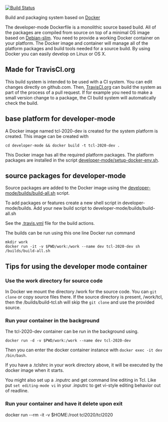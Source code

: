 [![Build Status](https://travis-ci.org/TCL2020/dockerfiles.svg?branch=master)](https://travis-ci.org/TCL2020/dockerfiles)

Build and packaging system based on [Docker](http://docker.org)

The developer-mode Dockerfile is a monolithic source based build.
All of the packages are compiled from source on top of a minimal
OS image based on [Debian-slim](https://hub.docker.com/_/debian/).
You need to provide a working Docker container on your platform.
The Docker image and container will manage all of the platform packages and build tools needed
for a source build.
By using Docker you can easily develop on Linux or OS X.

## Made for TravisCI.org
This build system is intended to be used with a CI system.
You can edit changes directly on github.com.
Then, [TravisCI.org](http://travisci.org) can build the system as part of the process of a pull request.
If for example you need to make a small version change to a package, the CI build system will automatically
check the build.

## base platform for developer-mode

A Docker image named tcl-2020-dev is created for the system platform is created.
This image can be created with

```cd developer-mode && docker build -t tcl-2020-dev .```

This Docker image has all the required platform packages.
The platform packages are installed in the script [developer-mode/setup-docker-env.sh](developer-mode/setup-docker-env.sh).

## source packages for developer-mode

Source packages are added to the Docker image using
the [developer-mode/builds/build-all.sh](developer-mode/builds/build-all.sh) script.

To add packages or features create a new shell script in developer-mode/builds.
Add your new build script to developer-mode/builds/build-all.sh

See the [.travis.yml](.travis.yml) file for the build actions.

The builds can be run using this one line Docker run command

```
mkdir work
docker run -it -v $PWD/work:/work --name dev tcl-2020-dev sh /builds/build-all.sh
```

## Tips for using the developer mode container

### Use the work directory for source code

In Docker we mount the directory /work for the source code.
You can ```git clone``` or copy source files there.
If the source directory is present, /work/tcl, then the /builds/build-tcl.sh will skip the ```git clone```
and use the provided source.

### Run your container in the background

The tcl-2020-dev container can be run in the background using.

```
docker run -d -v $PWD/work:/work --name dev tcl-2020-dev
```

Then you can enter the docker container instance with ```docker exec -it dev /bin/bash```.

If you have a .tclshrc in your work directory above, it will be executed by the docker image when it starts.

You might also set up a .inputrc and get command line editing in Tcl.  Like put `set editing-mode vi` in your .inputrc to get vi-style editing behavior out of readline.

### Run your container and have it delete upon exit

docker run --rm -it -v $HOME:/root tcl2020/tcl2020


